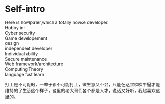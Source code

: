 # Self-intro

Here is howlpa1er,which a totally novice developer.  
Hobby in:  
Cyber security  
Game developement  
design  
independent developer  
Individual ability  
Secure maintenance  
Web framework/architecture  
Computing Theory  
language fast learn  


打工是不可能的，一辈子都不可能打工，做生意又不会，只能在这里吹吹牛逼才能维持的了生活这个样子，这里的老大哥们各个都是人才，说话又好听，我超喜欢这里的。
